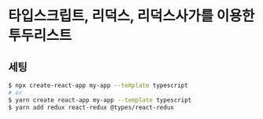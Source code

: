 # 타입스크립트, 리덕스, 리덕스사가를 이용한 투두리스트

## 세팅

```bash
$ npx create-react-app my-app --template typescript
# or
$ yarn create react-app my-app --template typescript
$ yarn add redux react-redux @types/react-redux
```

